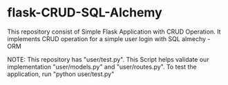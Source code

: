 # flask-CRUD-SQL-Alchemy
This repository consist of Simple Flask Application with CRUD Operation. It implements CRUD operation for a simple user login with SQL almechy - ORM

NOTE:
This repository has "user/test.py". This Script helps validate our implementation "user/models.py" and "user/routes.py".
To test the application, run "python user/test.py" 
